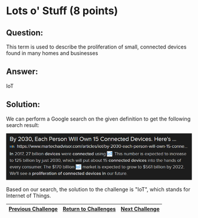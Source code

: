 # Lots o' Stuff (8 points)

## Question:

This term is used to describe the proliferation of small, connected devices found in many homes and businesses

## Answer:

IoT

## Solution:

We can perform a Google search on the given definition to get the following search result:

[![search-result.png](search-result.png)](https://duckduckgo.com/?t=ffab&q=proliferation+of+small%2C+connected+devices+found+in+many+homes+and+businesses&atb=v1-1&ia=web)

Based on our search, the solution to the challenge is "IoT", which stands for Internet of Things.

| [Previous Challenge](/Challenges/Oversee-And-Govern/5/README.md#top) | [Return to Challenges](/Challenges/../../../#modules) | [Next Challenge](/Challenges/Oversee-And-Govern/7/README.md#top) |
| :------- | :-----: | ------: |